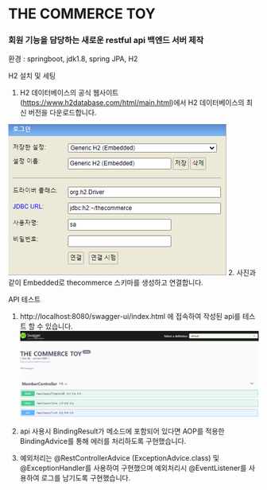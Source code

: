 # THE COMMERCE TOY
### 회원 기능을 담당하는 새로운 restful api 백엔드 서버 제작

환경 : springboot, jdk1.8, spring JPA, H2



H2 설치 및 세팅

1. H2 데이터베이스의 공식 웹사이트(https://www.h2database.com/html/main.html)에서 
H2 데이터베이스의 최신 버전을 다운로드합니다.

![img.png](src/main/resources/static/images/h2.png)
2. 사진과 같이 Embedded로 thecommerce 스키마를 생성하고 연결합니다.

API 테스트
1. http://localhost:8080/swagger-ui/index.html 에 접속하여 작성된 api를 테스트 할 수 있습니다.
![img.png](src/main/resources/static/images/swagger.png)

2. api 사용시 BindingResult가 메소드에 포함되어 있다면 AOP를 적용한 BindingAdvice를 통해 에러를 처리하도록 구현했습니다.

3. 예외처리는 @RestControllerAdvice (ExceptionAdvice.class) 및 @ExceptionHandler를 사용하여 구현했으며
예외처리시 @EventListener를 사용하여 로그를 남기도록 구현했습니다.

